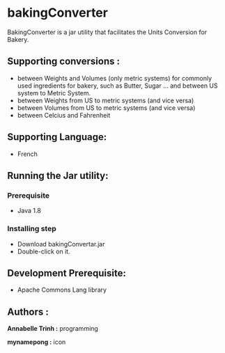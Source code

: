 # bakingConverter

BakingConverter is a jar utility that facilitates the Units Conversion for Bakery.

## Supporting conversions :
* between Weights and Volumes (only metric systems) for commonly used ingredients for bakery, such as Butter, Sugar ...
and between US system to Metric System.
* between Weights from US to metric systems (and vice versa)
* between Volumes from US to metric systems (and vice versa)
* between Celcius and Fahrenheit

## Supporting Language:
* French

## Running the Jar utility:
### Prerequisite
* Java 1.8 
### Installing step
* Download bakingConvertar.jar
* Double-click on it.

## Development Prerequisite:
* Apache Commons Lang library

## Authors :
**Annabelle Trinh :** programming

**mynamepong :** icon 
